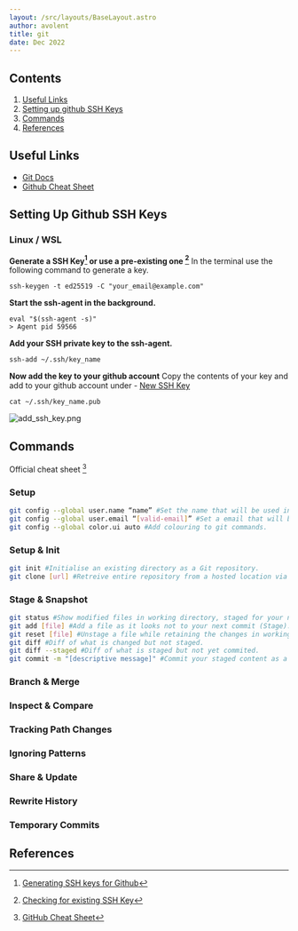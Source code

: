 ```yaml
---
layout: /src/layouts/BaseLayout.astro
author: avolent
title: git
date: Dec 2022
---
```


<!-- Table of Contents -->
<nav role="navigation" class="toc">

## Contents
1. [Useful Links](#useful-links)
1. [Setting up github SSH Keys](#setting-up-github-ssh-keys)
1. [Commands](#commands)
1. [References](#references)

</nav>

## Useful Links
- [Git Docs](https://git-scm.com/docs)
- [Github Cheat Sheet](https://training.github.com/downloads/github-git-cheat-sheet/)

## Setting Up Github SSH Keys
### Linux / WSL
**Generate a SSH Key[^2] or use a pre-existing one [^3]** 
In the terminal use the following command to generate a key.
```shell
ssh-keygen -t ed25519 -C "your_email@example.com"
```
**Start the ssh-agent in the background.**
```shell
eval "$(ssh-agent -s)"
> Agent pid 59566
```
**Add your SSH private key to the ssh-agent.**
```shell
ssh-add ~/.ssh/key_name
```
**Now add the key to your github account**
Copy the contents of your key and add to your github account under - [New SSH Key](https://github.com/settings/ssh/new)
```shell
cat ~/.ssh/key_name.pub
```

![add_ssh_key.png](/cortex/images/tools/git/add_ssh_key.png)
## Commands
Official cheat sheet [^1]

### Setup
```bash
git config --global user.name “name” #Set the name that will be used in commits, Normally your username.  
git config --global user.email “[valid-email]” #Set a email that will be used in commits.  
git config --global color.ui auto #Add colouring to git commands.
```

### Setup & Init
```bash
git init #Initialise an existing directory as a Git repository.  
git clone [url] #Retreive entire repository from a hosted location via URL.  
```
### Stage & Snapshot
```bash
git status #Show modified files in working directory, staged for your next commit.  
git add [file] #Add a file as it looks not to your next commit (Stage).  
git reset [file] #Unstage a file while retaining the changes in working directory.  
git diff #Diff of what is changed but not staged.  
git diff --staged #Diff of what is staged but not yet commited.  
git commit -m "[descriptive message]" #Commit your staged content as a new commit snapshot. 
``` 

### Branch & Merge

### Inspect & Compare

### Tracking Path Changes

### Ignoring Patterns

### Share & Update

### Rewrite History

### Temporary Commits

## References
[^1]: [GitHub Cheat Sheet](https://education.github.com/git-cheat-sheet-education.pdf)
[^2]: [Generating SSH keys for Github](https://docs.github.com/en/authentication/connecting-to-github-with-ssh/generating-a-new-ssh-key-and-adding-it-to-the-ssh-agent)
[^3]: [Checking for existing SSH Key](https://docs.github.com/en/authentication/connecting-to-github-with-ssh/checking-for-existing-ssh-keys)
